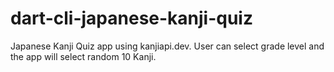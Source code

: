 # dart-cli-japanese-kanji-quiz
Japanese Kanji Quiz app using kanjiapi.dev. User can select grade level and the app will select random 10 Kanji. 
